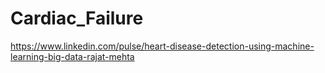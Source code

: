 # Cardiac_Failure
https://www.linkedin.com/pulse/heart-disease-detection-using-machine-learning-big-data-rajat-mehta
